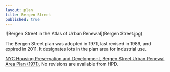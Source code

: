 ```yaml
---
layout: plan
title: Bergen Street
published: true
---
```


![Bergen Street in the Atlas of Urban Renewal](Bergen Street.jpg)

The Bergen Street plan was adopted in 1971, last revised in 1989, and expired in 2011. It designates lots in the plan area for industrial use. 

[NYC Housing Preservation and Development, Bergen Street Urban Renewal Area Plan (1971).](https://www.nyc.gov/assets/hpd/downloads/pdfs/services/bergen-street-urp.pdf) No revisions are available from HPD.

